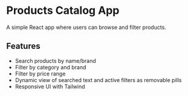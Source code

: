 # Products Catalog App

A simple React app where users can browse and filter products.

## Features
- Search products by name/brand
- Filter by category and brand
- Filter by price range
- Dynamic view of searched text and active filters as removable pills
- Responsive UI with Tailwind
